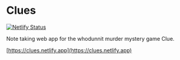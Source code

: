 # Clues

[![Netlify Status](https://api.netlify.com/api/v1/badges/a16dec60-ba7f-4aff-99ec-4fba6b5ffb2a/deploy-status)](https://app.netlify.com/sites/clues/deploys)

Note taking web app for the whodunnit murder mystery game Clue.

[https://clues.netlify.app](https://clues.netlify.app)
